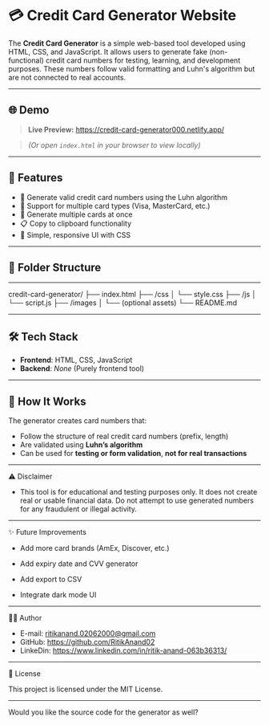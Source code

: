 # 💳 Credit Card Generator Website

The **Credit Card Generator** is a simple web-based tool developed using HTML, CSS, and JavaScript. It allows users to generate fake (non-functional) credit card numbers for testing, learning, and development purposes. These numbers follow valid formatting and Luhn's algorithm but are not connected to real accounts.

---

## 🌐 Demo

> **Live Preview:** https://credit-card-generator000.netlify.app/

> *(Or open `index.html` in your browser to view locally)*

---

## 🚀 Features

- 🧮 Generate valid credit card numbers using the Luhn algorithm
- 🎴 Support for multiple card types (Visa, MasterCard, etc.)
- 🔁 Generate multiple cards at once
- 📋 Copy to clipboard functionality
- 🎨 Simple, responsive UI with CSS

---

## 📁 Folder Structure

---

credit-card-generator/
├── index.html
├── /css
│ └── style.css
├── /js
│ └── script.js
├── /images
│ └── (optional assets)
└── README.md

---

## 🛠️ Tech Stack

- **Frontend**: HTML, CSS, JavaScript  
- **Backend**: _None_ (Purely frontend tool)

---

## 🧪 How It Works

The generator creates card numbers that:
- Follow the structure of real credit card numbers (prefix, length)
- Are validated using **Luhn’s algorithm**
- Can be used for **testing or form validation**, **not for real transactions**

---

⚠️ Disclaimer

- This tool is for educational and testing purposes only. It does not create real or usable financial data. Do not attempt to use generated numbers for any fraudulent or illegal activity.

---

✨ Future Improvements

- Add more card brands (AmEx, Discover, etc.)

- Add expiry date and CVV generator

- Add export to CSV

- Integrate dark mode UI

---

👨‍💻 Author

- E-mail: ritikanand.02062000@gmail.com
- GitHub: https://github.com/RitikAnand02
- LinkeDin: https://www.linkedin.com/in/ritik-anand-063b36313/

---

📄 License

This project is licensed under the MIT License.

---

Would you like the source code for the generator as well?

